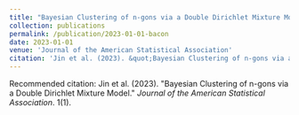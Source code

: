 ```yaml
---
title: "Bayesian Clustering of n-gons via a Double Dirichlet Mixture Model"
collection: publications
permalink: /publication/2023-01-01-bacon
date: 2023-01-01
venue: 'Journal of the American Statistical Association'
citation: 'Jin et al. (2023). &quot;Bayesian Clustering of n-gons via a Double Dirichlet Mixture Model.&quot; <i>Journal of the American Statistical Association</i>. 1(1).'
---
```

Recommended citation: Jin et al. (2023). "Bayesian Clustering of n-gons via a Double Dirichlet Mixture Model." <i>Journal of the American Statistical Association</i>. 1(1).